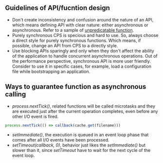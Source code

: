 ## Guidelines of API/fucntion design
- Don't create inconsistency and confusion around the nature of an API, which means defining API with clear nature: either asynchronous or asynchronous. Refer to a sample of [unpredicatable function](./chapter3-callback-events/unpredicatableFunction).
- Purely synchronous CPS is specious and hard to use. So, always choose a direct style for purely synchronous functions. Which means, if possible, change an API from CPS to a directly style.
- Use blocking APIs sparingly and only when they don't affect the ability of the application to handle concurrent asynchronous operations. Out of the performance perspective, synchronous API is more user friendly. Consider to use it in specific cases, for example, load a configuration file while bootstrapping an application.

## Ways to guarantee function as asynchronous calling
- *process.nextTick()*, related functions will be called microtasks and they are executed just after the current operation completes, even before any other I/O event is fired.
```javascript
process.nextTick(() => callback(cache.get(filename)))
```
- *setImmediate()*, the execution is queued in an event loop phase that comes after all I/O events have been processed.
- *setTimeout(callback, 0)*, behavior just likes the *setImmediate()* but slower than it, since *setTimeout* have to wait for the next cycle of the event loop.